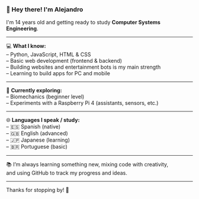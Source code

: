 ### 👋 Hey there! I'm Alejandro

I'm 14 years old and getting ready to study **Computer Systems Engineering**.

---

💻 **What I know:**  
– Python, JavaScript, HTML & CSS  
– Basic web development (frontend & backend)  
– Building websites and entertainment bots is my main strength  
– Learning to build apps for PC and mobile  

---

🧪 **Currently exploring:**  
– Biomechanics (beginner level)  
– Experiments with a Raspberry Pi 4 (assistants, sensors, etc.)  

---

🌐 **Languages I speak / study:**  
– 🇪🇸 Spanish (native)  
– 🇬🇧 English (advanced)  
– 🇯🇵 Japanese (learning)  
– 🇧🇷 Portuguese (basic)  

---

📚 I’m always learning something new, mixing code with creativity,  
and using GitHub to track my progress and ideas.

---

Thanks for stopping by! 🚀
